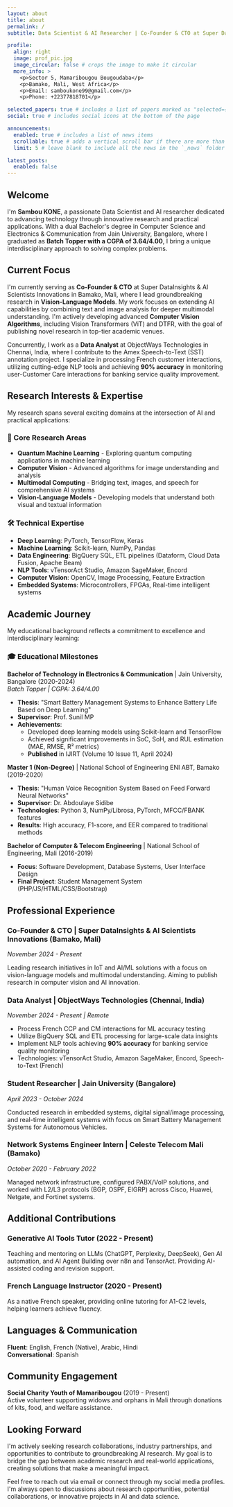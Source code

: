 ```yaml
---
layout: about
title: about
permalink: /
subtitle: Data Scientist & AI Researcher | Co-Founder & CTO at Super DataInsights & AI Scientists Innovations

profile:
  align: right
  image: prof_pic.jpg
  image_circular: false # crops the image to make it circular
  more_info: >
    <p>Sector 5, Mamaribougou Bougoudaba</p>
    <p>Bamako, Mali, West Africa</p>
    <p>Email: samboukone99@gmail.com</p>
    <p>Phone: +22377818701</p>

selected_papers: true # includes a list of papers marked as "selected={true}"
social: true # includes social icons at the bottom of the page

announcements:
  enabled: true # includes a list of news items
  scrollable: true # adds a vertical scroll bar if there are more than 3 news items
  limit: 5 # leave blank to include all the news in the `_news` folder

latest_posts:
  enabled: false
---
```


## Welcome

I'm **Sambou KONE**, a passionate Data Scientist and AI researcher dedicated to advancing technology through innovative research and practical applications. With a dual Bachelor's degree in Computer Science and Electronics & Communication from Jain University, Bangalore, where I graduated as **Batch Topper with a CGPA of 3.64/4.00**, I bring a unique interdisciplinary approach to solving complex problems.

## Current Focus

I'm currently serving as **Co-Founder & CTO** at Super DataInsights & AI Scientists Innovations in Bamako, Mali, where I lead groundbreaking research in **Vision-Language Models**. My work focuses on extending AI capabilities by combining text and image analysis for deeper multimodal understanding. I'm actively developing advanced **Computer Vision Algorithms**, including Vision Transformers (ViT) and DTFR, with the goal of publishing novel research in top-tier academic venues.

Concurrently, I work as a **Data Analyst** at ObjectWays Technologies in Chennai, India, where I contribute to the Amex Speech-to-Text (SST) annotation project. I specialize in processing French customer interactions, utilizing cutting-edge NLP tools and achieving **90% accuracy** in monitoring user-Customer Care interactions for banking service quality improvement.

## Research Interests & Expertise

My research spans several exciting domains at the intersection of AI and practical applications:

### 🎯 Core Research Areas
- **Quantum Machine Learning** - Exploring quantum computing applications in machine learning
- **Computer Vision** - Advanced algorithms for image understanding and analysis  
- **Multimodal Computing** - Bridging text, images, and speech for comprehensive AI systems
- **Vision-Language Models** - Developing models that understand both visual and textual information

### 🛠️ Technical Expertise
- **Deep Learning**: PyTorch, TensorFlow, Keras
- **Machine Learning**: Scikit-learn, NumPy, Pandas
- **Data Engineering**: BigQuery SQL, ETL pipelines (Dataform, Cloud Data Fusion, Apache Beam)
- **NLP Tools**: vTensorAct Studio, Amazon SageMaker, Encord
- **Computer Vision**: OpenCV, Image Processing, Feature Extraction
- **Embedded Systems**: Microcontrollers, FPGAs, Real-time intelligent systems

## Academic Journey

My educational background reflects a commitment to excellence and interdisciplinary learning:

### 🎓 Educational Milestones

**Bachelor of Technology in Electronics & Communication** | Jain University, Bangalore (2020-2024)  
*Batch Topper | CGPA: 3.64/4.00*

- **Thesis**: "Smart Battery Management Systems to Enhance Battery Life Based on Deep Learning"
- **Supervisor**: Prof. Sunil MP
- **Achievements**: 
  - Developed deep learning models using Scikit-learn and TensorFlow
  - Achieved significant improvements in SoC, SoH, and RUL estimation (MAE, RMSE, R² metrics)
  - **Published** in IJIRT (Volume 10 Issue 11, April 2024)

**Master 1 (Non-Degree)** | National School of Engineering ENI ABT, Bamako (2019-2020)

- **Thesis**: "Human Voice Recognition System Based on Feed Forward Neural Networks"
- **Supervisor**: Dr. Abdoulaye Sidibe  
- **Technologies**: Python 3, NumPy/Librosa, PyTorch, MFCC/FBANK features
- **Results**: High accuracy, F1-score, and EER compared to traditional methods

**Bachelor of Computer & Telecom Engineering** | National School of Engineering, Mali (2016-2019)

- **Focus**: Software Development, Database Systems, User Interface Design
- **Final Project**: Student Management System (PHP/JS/HTML/CSS/Bootstrap)

## Professional Experience

### Co-Founder & CTO | Super DataInsights & AI Scientists Innovations (Bamako, Mali)
*November 2024 - Present*

Leading research initiatives in IoT and AI/ML solutions with a focus on vision-language models and multimodal understanding. Aiming to publish research in computer vision and AI innovation.

### Data Analyst | ObjectWays Technologies (Chennai, India)  
*November 2024 - Present | Remote*

- Process French CCP and CM interactions for ML accuracy testing
- Utilize BigQuery SQL and ETL processing for large-scale data insights
- Implement NLP tools achieving **90% accuracy** for banking service quality monitoring
- Technologies: vTensorAct Studio, Amazon SageMaker, Encord, Speech-to-Text (French)

### Student Researcher | Jain University (Bangalore)
*April 2023 - October 2024*

Conducted research in embedded systems, digital signal/image processing, and real-time intelligent systems with focus on Smart Battery Management Systems for Autonomous Vehicles.

### Network Systems Engineer Intern | Celeste Telecom Mali (Bamako)
*October 2020 - February 2022*

Managed network infrastructure, configured PABX/VoIP solutions, and worked with L2/L3 protocols (BGP, OSPF, EIGRP) across Cisco, Huawei, Netgate, and Fortinet systems.

## Additional Contributions

### Generative AI Tools Tutor (2022 - Present)
Teaching and mentoring on LLMs (ChatGPT, Perplexity, DeepSeek), Gen AI automation, and AI Agent Building over n8n and TensorAct. Providing AI-assisted coding and revision support.

### French Language Instructor (2020 - Present)
As a native French speaker, providing online tutoring for A1-C2 levels, helping learners achieve fluency.

## Languages & Communication

**Fluent**: English, French (Native), Arabic, Hindi  
**Conversational**: Spanish

## Community Engagement

**Social Charity Youth of Mamaribougou** (2019 - Present)  
Active volunteer supporting widows and orphans in Mali through donations of kits, food, and welfare assistance.

## Looking Forward

I'm actively seeking research collaborations, industry partnerships, and opportunities to contribute to groundbreaking AI research. My goal is to bridge the gap between academic research and real-world applications, creating solutions that make a meaningful impact.

Feel free to reach out via email or connect through my social media profiles. I'm always open to discussions about research opportunities, potential collaborations, or innovative projects in AI and data science.
